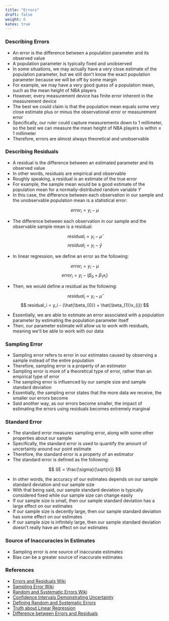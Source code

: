 ```yaml
---
title: "Errors"
draft: false
weight: 6
katex: true
---
```


### Describing Errors
- An error is the difference between a population parameter and its observed value
- A population parameter is typically fixed and unobserved
- In some situations, we may actually have a very close estimate of the population parameter, but we still don't know the exact population parameter because we will be off by some margin
- For example, we may have a very good guess of a population mean, such as the mean height of NBA players
- However, every measurement device has finite error inherent in the measurement device
- The best we could claim is that the population mean equals some very close estimate plus or minus the observational error or measurement error
- Specifically, our ruler could capture measurements down to 1 millimeter, so the best we can measure the mean height of NBA players is within $\pm$ 1 millimeter
- Therefore, errors are almost always theoretical and unobservable

### Describing Residuals
- A residual is the difference between an estimated parameter and its observed value
- In other words, residuals are empirical and observable
- Roughly speaking, a residual is an estimate of the true error
- For example, the sample mean would be a good estimate of the population mean for a normally-distributed random variable $Y$
- In this case, the difference between each observation in our sample and the unobservable population mean is a statistical error:

$$ error_i = y_i - \mu $$

- The difference between each observation in our sample and the observable sample mean is a residual:

$$ residual_i = y_i - \hat{\mu} $$
$$ residual_i = y_i - \bar{y} $$

- In linear regression, we define an error as the following:

$$ error_i = y_i − \mu $$
$$ error_i = y_i - (\beta_{0} + \beta_{1}x_{i}) $$

- Then, we would define a residual as the following:

$$ residual_i = y_i - \hat{\mu} $$
$$ residual_i = y_i - (\hat{\beta_{0}} + \hat{\beta_{1}}x_{i}) $$

- Essentially, we are able to estimate an error associated with a population parameter by estimating the population parameter itself
- Then, our parameter estimate will allow us to work with residuals, meaning we'll be able to work with our data

### Sampling Error
- Sampling error refers to error in our estimates caused by observing a sample instead of the entire population
- Therefore, sampling error is a property of an estimator
- Sampling error is more of a theoretical type of error, rather than an empirical type of error
- The sampling error is influenced by our sample size and sample standard deviation
- Essentially, the sampling error states that the more data we receive, the smaller our errors become
- Said another way, as our errors become smaller, the impact of estimating the errors using residuals becomes extremely marginal

### Standard Error
- The standard error measures sampling error, along with some other properties about our sample
- Specifically, the standard error is used to quantify the amount of uncertainty around our point estimate
- Therefore, the standard error is a property of an estimator
- The standard error is defined as the following:

$$ SE = \frac{\sigma}{\sqrt{n}} $$

- In other words, the accuracy of our estimates depends on our sample standard deviation and our sample size
- With that being said, our sample standard deviation is typically considered fixed while our sample size can change easily
- If our sample size is small, then our sample standard deviation has a large effect on our estimates
- If our sample size is decently large, then our sample standard deviation has some effect on our estimates
- If our sample size is infinitely large, then our sample standard deviation doesn't really have an effect on our estimates

### Source of Inaccuracies in Estimates
- Sampling error is one source of inaccurate estimates
- Bias can be a greater source of inaccurate estimates

### References
- [Errors and Residuals Wiki](https://en.wikipedia.org/wiki/Errors_and_residuals)
- [Sampling Error Wiki](https://en.wikipedia.org/wiki/Sampling_error)
- [Random and Systematic Errors Wiki](https://en.wikipedia.org/wiki/Observational_error#Random_errors_versus_systematic_errors)
- [Confidence Intervals Demonstrating Uncertainty](https://newonlinecourses.science.psu.edu/stat509/node/27/)
- [Defining Random and Systematic Errors](https://www.physics.umd.edu/courses/Phys276/Hill/Information/Notes/ErrorAnalysis.html)
- [Truth about Linear Regression](http://www.stat.cmu.edu/~cshalizi/TALR/TALR.pdf)
- [Difference between Errors and Residuals](https://stats.stackexchange.com/questions/133389/what-is-the-difference-between-errors-and-residuals)
